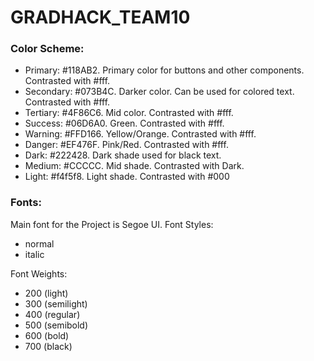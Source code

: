 # GRADHACK_TEAM10

### Color Scheme:

* Primary: #118AB2. Primary color for buttons and other components. Contrasted with #fff.
* Secondary: #073B4C. Darker color. Can be used for colored text. Contrasted with #fff.
* Tertiary: #4F86C6. Mid color. Contrasted with #fff.
* Success: #06D6A0. Green. Contrasted with #fff.
* Warning: #FFD166. Yellow/Orange. Contrasted with #fff.
* Danger: #EF476F. Pink/Red. Contrasted with #fff.
* Dark: #222428. Dark shade used for black text.
* Medium: #CCCCC. Mid shade. Contrasted with Dark.
* Light: #f4f5f8. Light shade. Contrasted with #000

### Fonts:
Main font for the Project is Segoe UI.
Font Styles:
* normal
* italic

Font Weights:
* 200 (light)
* 300 (semilight)
* 400 (regular)
* 500 (semibold)
* 600 (bold)
* 700 (black)
